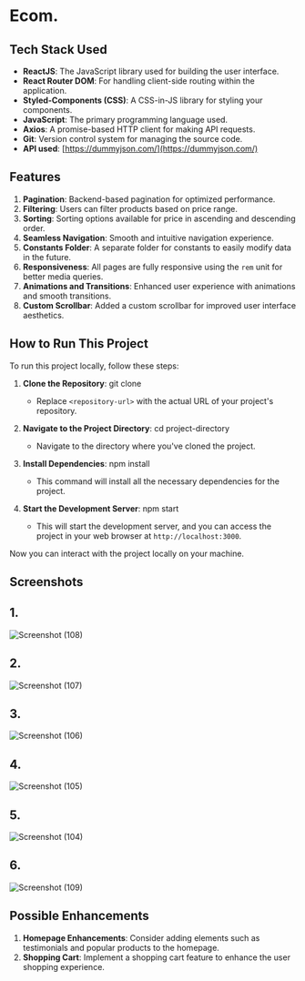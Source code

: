 # Ecom.

## Tech Stack Used

- **ReactJS**: The JavaScript library used for building the user interface.
- **React Router DOM**: For handling client-side routing within the application.
- **Styled-Components (CSS)**: A CSS-in-JS library for styling your components.
- **JavaScript**: The primary programming language used.
- **Axios**: A promise-based HTTP client for making API requests.
- **Git**: Version control system for managing the source code.
- **API used**: [https://dummyjson.com/](https://dummyjson.com/)

## Features

1. **Pagination**: Backend-based pagination for optimized performance.
2. **Filtering**: Users can filter products based on price range.
3. **Sorting**: Sorting options available for price in ascending and descending order.
4. **Seamless Navigation**: Smooth and intuitive navigation experience.
5. **Constants Folder**: A separate folder for constants to easily modify data in the future.
6. **Responsiveness**: All pages are fully responsive using the `rem` unit for better media queries.
7. **Animations and Transitions**: Enhanced user experience with animations and smooth transitions.
8. **Custom Scrollbar**: Added a custom scrollbar for improved user interface aesthetics.

## How to Run This Project

To run this project locally, follow these steps:

1. **Clone the Repository**: 
    git clone <repository-url>
   - Replace `<repository-url>` with the actual URL of your project's repository.

2. **Navigate to the Project Directory**: 
    cd project-directory
   - Navigate to the directory where you've cloned the project.

3. **Install Dependencies**:
    npm install
   - This command will install all the necessary dependencies for the project.

4. **Start the Development Server**:
    npm start
   - This will start the development server, and you can access the project in your web browser at `http://localhost:3000`.

Now you can interact with the project locally on your machine.


## Screenshots
## 1.
![Screenshot (108)](https://github.com/SahilLamba0008/ecom_devTown/assets/125360487/90aeb72b-b31a-44e5-8b89-86aed02feb93)
## 2.
![Screenshot (107)](https://github.com/SahilLamba0008/ecom_devTown/assets/125360487/b6061d86-ef45-4b91-86f7-53c40c743f37)
## 3.
![Screenshot (106)](https://github.com/SahilLamba0008/ecom_devTown/assets/125360487/ab9edfce-cac7-42ae-8c03-24d908553110)
## 4.
![Screenshot (105)](https://github.com/SahilLamba0008/ecom_devTown/assets/125360487/0a173b39-4a01-4434-ab4a-a21dc65c9ee6)
## 5.
![Screenshot (104)](https://github.com/SahilLamba0008/ecom_devTown/assets/125360487/44ccd6a0-69ea-404c-b118-a8386e47e26c)
## 6.
![Screenshot (109)](https://github.com/SahilLamba0008/ecom_devTown/assets/125360487/06af114c-a3bb-45ee-a12e-6c21ef63b2d5)

## Possible Enhancements

1. **Homepage Enhancements**: Consider adding elements such as testimonials and popular products to the homepage.
2. **Shopping Cart**: Implement a shopping cart feature to enhance the user shopping experience.
